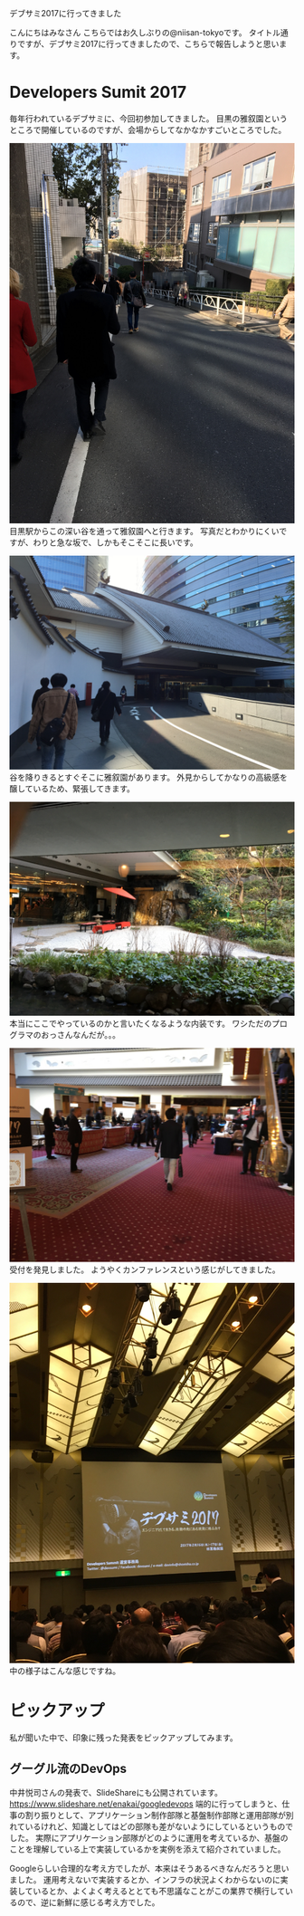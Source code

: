 デブサミ2017に行ってきました

こんにちはみなさん
こちらではお久しぶりの@niisan-tokyoです。
タイトル通りですが、デブサミ2017に行ってきましたので、こちらで報告しようと思います。

# Developers Sumit 2017

毎年行われているデブサミに、今回初参加してきました。
目黒の雅叙園というところで開催しているのですが、会場からしてなかなかすごいところでした。

![深い谷](blogs/20170220-devsumi/IMG_0510.jpg)
目黒駅からこの深い谷を通って雅叙園へと行きます。
写真だとわかりにくいですが、わりと急な坂で、しかもそこそこに長いです。

![雅叙園](blogs/20170220-devsumi/IMG_0511.jpg)
谷を降りきるとすぐそこに雅叙園があります。
外見からしてかなりの高級感を醸しているため、緊張してきます。

![雅叙園の中](blogs/20170220-devsumi/IMG_0512.jpg)
本当にここでやっているのかと言いたくなるような内装です。
ワシただのプログラマのおっさんなんだが。。。

![会場発見](blogs/20170220-devsumi/IMG_0513.jpg)
受付を発見しました。
ようやくカンファレンスという感じがしてきました。

![中はこんな感じ](blogs/20170220-devsumi/IMG_0514.jpg)
中の様子はこんな感じですね。

# ピックアップ
私が聞いた中で、印象に残った発表をピックアップしてみます。

## グーグル流のDevOps
中井悦司さんの発表で、SlideShareにも公開されています。
https://www.slideshare.net/enakai/googledevops
端的に行ってしまうと、仕事の割り振りとして、アプリケーション制作部隊と基盤制作部隊と運用部隊が別れているけれど、知識としてはどの部隊も差がないようにしているというものでした。
実際にアプリケーション部隊がどのように運用を考えているか、基盤のことを理解している上で実装しているかを実例を添えて紹介されていました。

Googleらしい合理的な考え方でしたが、本来はそうあるべきなんだろうと思いました。
運用考えないで実装するとか、インフラの状況よくわからないのに実装しているとか、よくよく考えるととても不思議なことがこの業界で横行しているので、逆に新鮮に感じる考え方でした。
